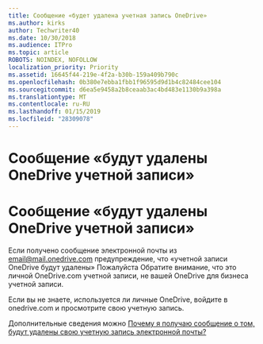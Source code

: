 ```yaml
---
title: Сообщение «будет удалена учетная запись OneDrive»
ms.author: kirks
author: Techwriter40
ms.date: 10/30/2018
ms.audience: ITPro
ms.topic: article
ROBOTS: NOINDEX, NOFOLLOW
localization_priority: Priority
ms.assetid: 16645f44-219e-4f2a-b30b-159a409b790c
ms.openlocfilehash: 0b380e7ebba1fbb1f96595d9d1b4c82484cee104
ms.sourcegitcommit: d6ea5e9458a2b8ceaab3ac4bd483e1130b9a398a
ms.translationtype: MT
ms.contentlocale: ru-RU
ms.lasthandoff: 01/15/2019
ms.locfileid: "28309078"
---
```

# <a name="onedrive-account-will-be-deleted-message"></a>Сообщение «будут удалены OneDrive учетной записи»

# <a name="onedrive-account-will-be-deleted-message"></a>Сообщение «будут удалены OneDrive учетной записи»

Если получено сообщение электронной почты из email@mail.onedrive.com предупреждение, что «учетной записи OneDrive будут удалены» Пожалуйста Обратите внимание, что это личной OneDrive.com учетной записи, не вашей OneDrive для бизнеса учетной записи. 
  
Если вы не знаете, используется ли личные OneDrive, войдите в onedrive.com и просмотрите свою учетную запись.
  
Дополнительные сведения можно [Почему я получаю сообщение о том, будут удалены свою учетную запись электронной почты?](https://go.microsoft.com/fwlink/?linkid=2036151&amp;clcid=0x409)
  

